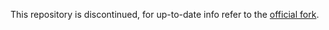 This repository is discontinued, for up-to-date info refer to the [official fork](https://github.com/cs-nlp-uu/uunlp-group-meeting).
